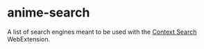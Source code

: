 # anime-search
A list of search engines meant to be used with the [Context Search](https://github.com/odebroqueville/contextSearch) WebExtension.
